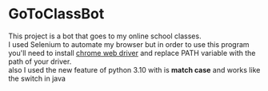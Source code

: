 # GoToClassBot
This project is a bot that goes to my online school classes.<br />
I used Selenium to automate my browser but in order to use this program you'll need to install [chrome web driver](https://chromedriver.chromium.org/downloads) and replace PATH variable with the path of your driver.<br>
also I used the new feature of python 3.10 with is **match case** and works like the switch in java
